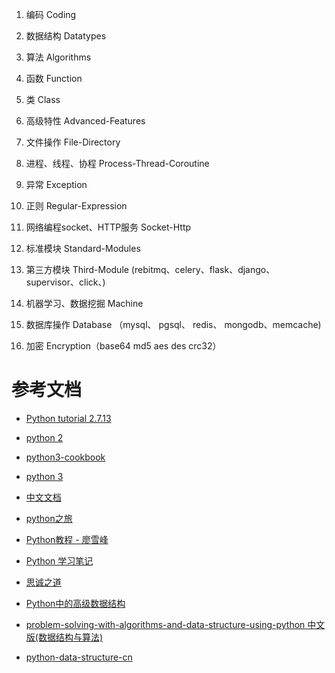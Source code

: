 

1. 编码 Coding

2. 数据结构 Datatypes

3. 算法     Algorithms

4. 函数     Function

5. 类       Class

6. 高级特性 Advanced-Features

7. 文件操作 File-Directory

8. 进程、线程、协程 Process-Thread-Coroutine

9. 异常 Exception

10. 正则 Regular-Expression

11. 网络编程socket、HTTP服务 Socket-Http

12. 标准模块   Standard-Modules

13. 第三方模块 Third-Module  (rebitmq、celery、flask、django、supervisor、click、)

14. 机器学习、数据挖掘  Machine

15. 数据库操作   Database （mysql、 pgsql、 redis、 mongodb、memcache)

16. 加密 Encryption（base64 md5 aes des crc32）

# 参考文档 #
- [Python tutorial 2.7.13](http://www.pythondoc.com/pythontutorial27/index.html) 
- [python 2](http://www.runoob.com/python/python-tutorial.html)
- [python3-cookbook](http://python3-cookbook.readthedocs.io/zh_CN/latest/index.html)
- [python 3](http://www.runoob.com/python3/python3-tutorial.html)

- [中文文档](http://python.usyiyi.cn/)
- [python之旅](https://www.ctolib.com/docs/sfile/explore-python/index.html)

- [Python教程 - 廖雪峰](https://www.liaoxuefeng.com/wiki/0014316089557264a6b348958f449949df42a6d3a2e542c000)
- [Python 学习笔记](https://yijingping.github.io/2014/03/01/python.html)
- [思诚之道](http://www.bjhee.com/category/programming/python)


- [Python中的高级数据结构](http://blog.jobbole.com/65218/)
- [problem-solving-with-algorithms-and-data-structure-using-python 中文版(数据结构与算法)](https://facert.gitbooks.io/python-data-structure-cn/)
- [python-data-structure-cn](https://www.gitbook.com/book/facert/python-data-structure-cn/details)

